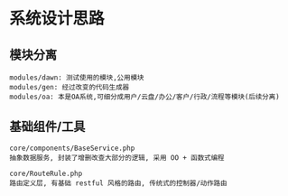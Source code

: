 # 系统设计思路

## 模块分离

```
modules/dawn: 测试使用的模块,公用模块
modules/gen: 经过改变的代码生成器
modules/oa: 本是OA系统,可细分成用户/云盘/办公/客户/行政/流程等模块(后续分离)
```

## 基础组件/工具

```
core/components/BaseService.php
抽象数据服务, 封装了增删改查大部分的逻辑, 采用 OO + 函数式编程

core/RouteRule.php
路由定义层, 有基础 restful 风格的路由, 传统式的控制器/动作路由
```
